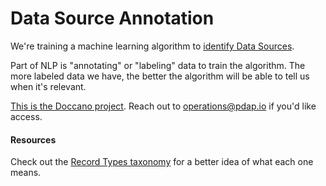 # Data Source Annotation

We're training a machine learning algorithm to [identify Data Sources](https://github.com/Police-Data-Accessibility-Project/data-source-identification).

Part of NLP is "annotating" or "labeling" data to train the algorithm. The more labeled data we have, the better the algorithm will be able to tell us when it's relevant.

[This is the Doccano project](http://35.90.222.49:8000/projects/1). Reach out to [operations@pdap.io](mailto:operations@pdap.io) if you'd like access.

#### Resources

Check out the [Record Types taxonomy](data-dictionaries/record-types-taxonomy.md) for a better idea of what each one means.

